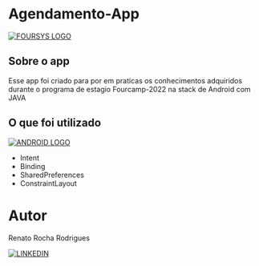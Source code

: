 # Agendamento-App
[![FOURSYS LOGO](https://foursys.avantecnologia.com.br//img/logo_empresa.png)](https://foursys.com.br)

## Sobre o app 
Esse app foi criado para por em praticas os conhecimentos adquiridos durante o programa de estagio Fourcamp-2022 na stack de Android com JAVA

## O  que foi utilizado

[![ANDROID LOGO](https://img.shields.io/badge/Android_Studio-3DDC84?style=for-the-badge&logo=android-studio&logoColor=white)](https://developer.android.com)
* Intent
* Binding
* SharedPreferences
* ConstraintLayout

# Autor
Renato Rocha Rodrigues

[![LINKEDIN](https://img.shields.io/badge/LinkedIn-0077B5?style=for-the-badge&logo=linkedin&logoColor=white)](https://www.linkedin.com/in/renato-rrodrigues/)
